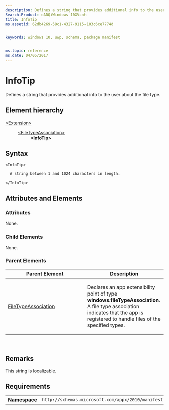 ```yaml
---
description: Defines a string that provides additional info to the user about the file type.
Search.Product: eADQiWindows 10XVcnh
title: InfoTip
ms.assetid: 62db4269-58c1-4327-9115-103c6ce7774d


keywords: windows 10, uwp, schema, package manifest


ms.topic: reference
ms.date: 04/05/2017
---
```


# InfoTip




Defines a string that provides additional info to the user about the file type.

## Element hierarchy

<dl>
<dt><a href="element-extension.md">&lt;Extension&gt;</a></dt>
<dd>
<dl>
<dt><a href="element-filetypeassociation.md">&lt;FileTypeAssociation&gt;</a></dt>
<dd><b>&lt;InfoTip&gt;</b></dd>
</dl>
</dd>
</dl>

## Syntax

``` syntax
<InfoTip>

  A string between 1 and 1024 characters in length.

</InfoTip>
```

## Attributes and Elements


### Attributes

None.

### Child Elements

None.

### Parent Elements

<table>
<colgroup>
<col width="50%" />
<col width="50%" />
</colgroup>
<thead>
<tr class="header">
<th>Parent Element</th>
<th>Description</th>
</tr>
</thead>
<tbody>
<tr class="odd">
<td><a href="element-filetypeassociation.md">FileTypeAssociation</a> </td>
<td><p>Declares an app extensibility point of type <strong>windows.fileTypeAssociation</strong>. A file type association indicates that the app is registered to handle files of the specified types.</p></td>
</tr>
</tbody>
</table>

 

## Remarks

This string is localizable. 

## Requirements

|               |                                                             |
|---------------|-------------------------------------------------------------|
| **Namespace** | `http://schemas.microsoft.com/appx/2010/manifest` |

 

 



